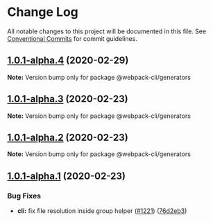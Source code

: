 # Change Log

All notable changes to this project will be documented in this file.
See [Conventional Commits](https://conventionalcommits.org) for commit guidelines.

## [1.0.1-alpha.4](https://github.com/ematipico/webpack-cli/compare/@webpack-cli/generators@1.0.1-alpha.3...@webpack-cli/generators@1.0.1-alpha.4) (2020-02-29)

**Note:** Version bump only for package @webpack-cli/generators

## [1.0.1-alpha.3](https://github.com/ematipico/webpack-cli/compare/@webpack-cli/generators@1.0.1-alpha.2...@webpack-cli/generators@1.0.1-alpha.3) (2020-02-23)

**Note:** Version bump only for package @webpack-cli/generators

## [1.0.1-alpha.2](https://github.com/webpack/webpack-cli/compare/@webpack-cli/generators@1.0.1-alpha.1...@webpack-cli/generators@1.0.1-alpha.2) (2020-02-23)

**Note:** Version bump only for package @webpack-cli/generators

## [1.0.1-alpha.1](https://github.com/webpack/webpack-cli/compare/@webpack-cli/generators@1.0.1-alpha.0...@webpack-cli/generators@1.0.1-alpha.1) (2020-02-23)

### Bug Fixes

-   **cli:** fix file resolution inside group helper ([#1221](https://github.com/webpack/webpack-cli/issues/1221)) ([76d2eb3](https://github.com/webpack/webpack-cli/commit/76d2eb316ab154c19ebf639b7d6c82df76dc0695))
